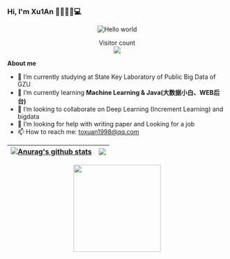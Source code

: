 
### Hi, I'm Xu1An  👩🏾‍💻:man::computer:

<p align="center"> 
 <img src="https://pic1.zhimg.com/v2-52bd4282756861f93d8e74c70d4a165e_r.jpg?source=1940ef5c" alt="Hello world">
</p>

<p align="center"> 
  Visitor count<br>
  <img src="https://profile-counter.glitch.me/GouYuQing/count.svg" />
</p>

**About me**
- 🔭 I’m currently studying at State Key Laboratory of Public Big Data of GZU
- 🌱 I’m currently learning **Machine Learning & Java(大数据小白、WEB后台)**
- 👯 I’m looking to collaborate on Deep Learning (Increment Learning) and bigdata
- 🤔 I’m looking for help with writing paper and Looking for a job
- 📫 How to reach me: <a href="mailto:gs.axu21@gzu.edu.cn">toxuan1998@qq.com</a>


| <a href="https://github.com/anuraghazra/github-readme-stats"><img align="center" src="https://github-readme-stats.vercel.app/api?username=Xu1Aan&show_icons=true&include_all_commits=true&theme=buefy&hide_border=true" alt="Anurag's github stats" /></a> | <a href="https://github.com/anuraghazra/github-readme-stats"><img align="center" src="https://github-readme-stats.vercel.app/api/top-langs/?username=Xu1Aan&layout=compact&theme=buefy&hide_border=true" /></a> |
| ------------------------------------------------------------ | ------------------------------------------------------------ |


<p align="center"> 
 <img height="200" src="https://pic2.zhimg.com/v2-28020003d4a493c78d8202ba6c35f179_b.webp">
</p>
